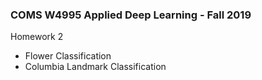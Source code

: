 ### COMS W4995 Applied Deep Learning - Fall 2019
Homework 2
- Flower Classification
- Columbia Landmark Classification
